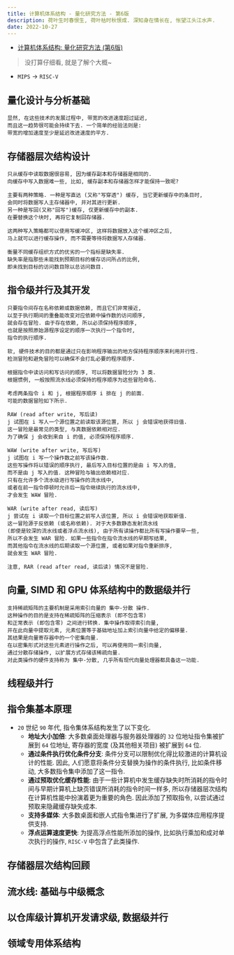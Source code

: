 ```yaml
---
title: 计算机体系结构 - 量化研究方法 - 第6版
description: 荷叶生时春恨生, 荷叶枯时秋恨成. 深知身在情长在, 怅望江头江水声.
date: 2022-10-27
---
```


- [计算机体系结构: 量化研究方法 (第6版)](https://book.douban.com/subject/36108789/)

> 没打算仔细看, 就是了解个大概~

- `MIPS` -> `RISC-V`

## 量化设计与分析基础

```
显然, 在这些技术的发展过程中, 带宽的改进速度超过延迟,
而且这一趋势很可能会持续下去. 一个简单的经验法则是:
带宽的增加速度至少是延迟改进速度的平方.
```

## 存储器层次结构设计

```
只从缓存中读取数据很容易, 因为缓存副本和存储器是相同的.
向缓存中写入数据难一些, 比如, 缓存副本和存储器怎样才能保持一致呢?

主要有两种策略. 一种是写直达 (又称"写穿透") 缓存, 当它更新缓存中的条目时,
会同时将数据写人主存储器中, 并对其进行更新.
另一种是写回(又称"回写")缓存, 仅更新缓存中的副本.
在要替换这个块时, 再将它复制回存储器.

这两种写入策略都可以使用写缓冲区, 这样将数据放入这个缓冲区之后,
马上就可以进行缓存操作, 而不需要等待将数据写人存储器.

衡量不同缓存组织方式的优劣的一个指标是缺失率.
缺失率是指那些未能找到预期目标的缓存访问所占的比例,
即未找到目标的访问数目除以总访问数目.
```

## 指令级并行及其开发

```
只要指令间存在名称依赖或数据依赖, 而且它们非常接近,
以至于执行期间的重叠能改变对应依赖中操作数的访问顺序,
就会存在冒险. 由于存在依赖, 所以必须保持程序顺序,
也就是按照原始源程序设定的顺序一次执行一个指令时,
指令的执行顺序.

软, 硬件技术的目的都是通过只在影响程序输出的地方保持程序顺序来利用并行性.
检测冒险和避免冒险可以确保不会打乱必要的程序顺序.

根据指令中读访问和写访问的顺序, 可以将数据冒险分为 3 类.
根据惯例, 一般按照流水线必须保持的程序顺序为这些冒险命名.

考虑两条指令 i 和 j, 根据程序顺序 i 排在 j 的前面.
可能的数据冒险如下所示.

RAW (read after write, 写后读)
j 试图在 i 写人一个源位置之前读取该源位置, 所以 j 会错误地获得旧值.
这一冒险是最常见的类型, 与真数据依赖相对应.
为了确保 j 会收到来自 i 的值, 必须保持程序顺序.

WAW (write after write, 写后写)
j 试图在 i 写一个操作数之前写该操作数.
这些写操作将以错误的顺序执行, 最后写入目标位置的是由 i 写入的值,
而不是由 j 写入的值. 这种冒险与输出依赖相对应.
只有在允许多个流水级进行写操作的流水线中,
或者在前一指令停顿时允许后一指令继续执行的流水线中,
才会发生 WAW 冒险.

WAR (write after read, 读后写)
j 尝试在 i 读取一个目标位置之前写人该位置, 所以 i 会错误地获取新值.
这一冒险源于反依赖 (或名称依赖). 对于大多数静态发射流水线
(即使是较深的流水线或者浮点流水线), 由于所有读操作都比所有写操作要早一些,
所以不会发生 WAR 冒险. 如果一些指令在指令流水线的早期写结果,
而其他指令在流水线的后期读取一个源位置, 或者如果对指令重新排序,
就会发生 WAR 冒险.

注意, RAR (read after read, 读后读) 情况不是冒险.
```

## 向量, SIMD 和 GPU 体系结构中的数据级并行

```
支持稀疏矩阵的主要机制是采用索引向量的 集中-分散 操作.
这种操作的目的是支持在稀疏矩阵的压缩表示 (即不包含零)
和正常表示 (即包含零) 之间进行转换. 集中操作取得索引向量,
并在此向量中提取元素, 元素位置等于基础地址加上索引向量中给定的偏移量.
其结果是向量寄存器中的一个密集向量.
在以密集形式对这些元素进行操作之后, 可以再使用同一索引向量,
通过分散存储操作, 以扩展方式存储该稀疏向量.
对此类操作的硬件支持称为 集中-分散, 几乎所有现代向量处理器都具备这一功能.
```

## 线程级并行

## 指令集基本原理

- `20` 世纪 `90` 年代, 指令集体系结构发生了以下变化.
  - __地址大小加倍__: 大多数桌面处理器与服务器处理器的
    `32` 位地址指令集被扩展到 `64` 位地址, 寄存器的宽度
    (及其他相关项目) 被扩展到 `64` 位.
  - __通过条件执行优化条件分支__: 条件分支可以限制优化得比较激进的计算机设计的性能.
    因此, 人们愿意将条件分支替换为操作的条件执行, 比如条件移动,
    大多数指令集中添加了这一指令.
  - __通过预取优化缓存性能__:
    由于一些计算机中发生缓存缺失时所消耗的指令时间与早期计算机上缺页错误所消耗的指令时间一样多,
    所以存储器层次结构在计算机性能中扮演着更为重要的角色. 因此添加了预取指令,
    以尝试通过预取来隐藏缓存缺失成本.
  - __支持多媒体__: 大多数桌面和嵌人式指令集进行了扩展, 为多媒体应用程序提供支持.
  - __浮点运算速度更快__: 为提高浮点性能所添加的操作,
    比如执行乘加和成对单次执行的操作, `RISC-V` 中包含了此类操作.

## 存储器层次结构回顾

## 流水线: 基础与中级概念

## 以仓库级计算机开发请求级, 数据级并行

## 领域专用体系结构
